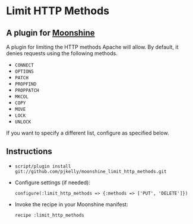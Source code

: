# Limit HTTP Methods

## A plugin for [Moonshine](http://github.com/railsmachine/moonshine)

A plugin for limiting the HTTP methods Apache will allow.  By default, it denies requests using the following methods.

* `CONNECT`
* `OPTIONS`
* `PATCH`
* `PROPFIND`
* `PROPPATCH`
* `MKCOL`
* `COPY`
* `MOVE`
* `LOCK`
* `UNLOCK`

If you want to specify a different list, configure as specified below.

## Instructions

* `script/plugin install git://github.com/pjkelly/moonshine_limit_http_methods.git`
* Configure settings (if needed):

    `configure(:limit_http_methods => {:methods => ['PUT', 'DELETE']})`
* Invoke the recipe in your Moonshine manifest:

    `recipe :limit_http_methods`
